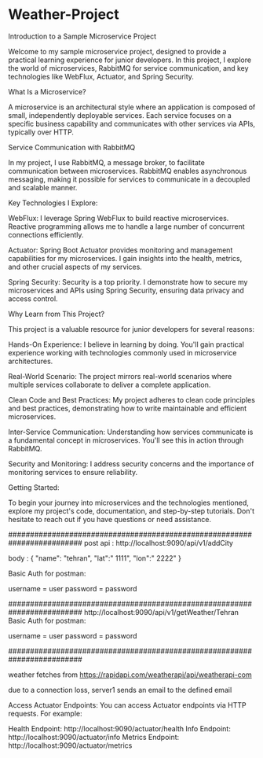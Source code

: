 # Weather-Project

Introduction to a Sample Microservice Project

Welcome to my sample microservice project, designed to provide a practical learning experience for junior developers. In this project, I explore the world of microservices, RabbitMQ for service communication, and key technologies like WebFlux, Actuator, and Spring Security.

What Is a Microservice?

A microservice is an architectural style where an application is composed of small, independently deployable services. Each service focuses on a specific business capability and communicates with other services via APIs, typically over HTTP.

Service Communication with RabbitMQ

In my project, I use RabbitMQ, a message broker, to facilitate communication between microservices. RabbitMQ enables asynchronous messaging, making it possible for services to communicate in a decoupled and scalable manner.

Key Technologies I Explore:

WebFlux: I leverage Spring WebFlux to build reactive microservices. Reactive programming allows me to handle a large number of concurrent connections efficiently.

Actuator: Spring Boot Actuator provides monitoring and management capabilities for my microservices. I gain insights into the health, metrics, and other crucial aspects of my services.

Spring Security: Security is a top priority. I demonstrate how to secure my microservices and APIs using Spring Security, ensuring data privacy and access control.

Why Learn from This Project?

This project is a valuable resource for junior developers for several reasons:

Hands-On Experience: I believe in learning by doing. You'll gain practical experience working with technologies commonly used in microservice architectures.

Real-World Scenario: The project mirrors real-world scenarios where multiple services collaborate to deliver a complete application.

Clean Code and Best Practices: My project adheres to clean code principles and best practices, demonstrating how to write maintainable and efficient microservices.

Inter-Service Communication: Understanding how services communicate is a fundamental concept in microservices. You'll see this in action through RabbitMQ.

Security and Monitoring: I address security concerns and the importance of monitoring services to ensure reliability.

Getting Started:

To begin your journey into microservices and the technologies mentioned, explore my project's code, documentation, and step-by-step tutorials. Don't hesitate to reach out if you have questions or need assistance.






#########################################################################
post api : http://localhost:9090/api/v1/addCity

body : {
     "name": "tehran",
     "lat":" 1111",
     "lon":" 2222"
}

Basic Auth for postman:

username = user
password = password

#########################################################################
http://localhost:9090/api/v1/getWeather/Tehran
Basic Auth for postman:

username = user
password = password


#########################################################################

weather fetches from https://rapidapi.com/weatherapi/api/weatherapi-com

due to a connection loss, server1 sends an email to the defined email 


Access Actuator Endpoints: You can access Actuator endpoints via HTTP requests. For example:

Health Endpoint: http://localhost:9090/actuator/health
Info Endpoint: http://localhost:9090/actuator/info
Metrics Endpoint: http://localhost:9090/actuator/metrics

